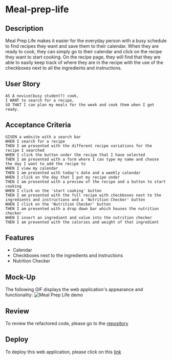 # Meal-prep-life

## Description
Meal Prep Life makes it easier for the everyday person with a busy schedule to find recipes they want and save them to their calendar. When they are ready to cook, they can simply go to their calendar and click on the recipe they want to start cooking. On the recipe page, they will find that they are able to easily keep track of where they are in the recipe with the use of the checkboxes next to all the ingredients and instructions. 

## User Story
```
AS A novice(busy student?) cook, 
I WANT to search for a recipe,
SO THAT I can plan my meals for the week and cook them when I get ready.
```
## Acceptance Criteria
```
GIVEN a website with a search bar
WHEN I search for a recipe
THEN I am presented with the different recipe variations for the recipe I searched
WHEN I click the button under the recipe that I have selected 
THEN I am presented with a form where I can type my name and choose the day I want to add the recipe to
WHEN I view my calendar
THEN I am presented with today's date and a weekly calendar
WHEN I click on the day that I put my recipe under
THEN I am presented with a preview of the recipe and a button to start cooking
WHEN I click on the 'start cooking' button
THEN I am presented with the full recipe with checkboxes next to the ingredients and instructions and a 'Nutrition Checker' button
WHEN I click on the 'Nutrition Checker' button
THEN I am presented with a drop down bar which houses the nutrition checker
WHEN I insert an ingredient and value into the nutrition checker
THEN I am presented with the calories and weight of that ingredient
```
## Features
- Calendar
- Checkboxes next to the ingredients and instructions
- Nutrition Checker

## Mock-Up
The following GIF displays the web application's appearance and functionality:
![Meal Prep Life demo]()

## Review
To review the refactored code, please go to the [repository](https://github.com/sistaniabong/meal-prep-life)

## Deploy
To deploy this web application, please click on this [link]()